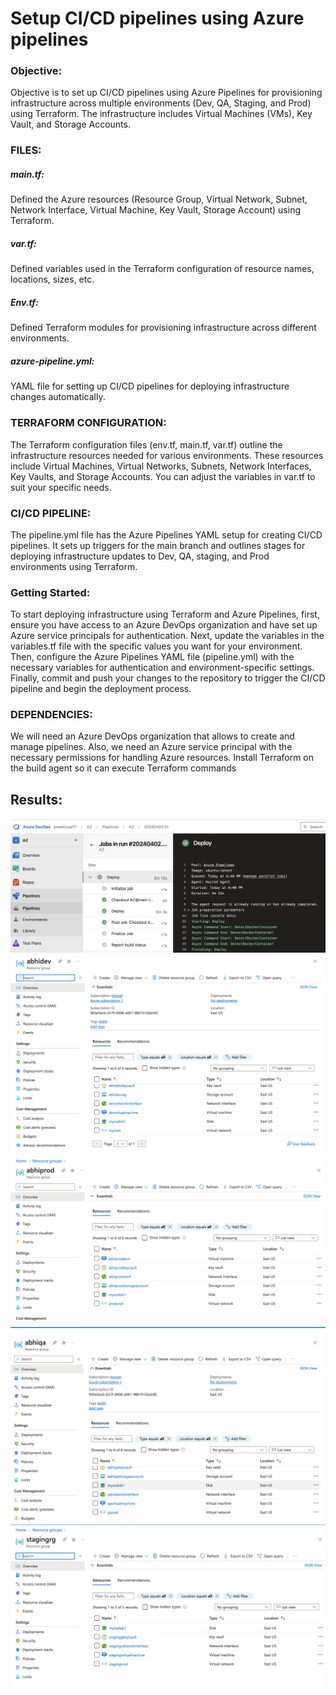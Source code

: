 **<h1>Setup CI/CD pipelines using Azure pipelines</h1>**
**<h3>Objective:</h3>**
Objective is to set up CI/CD pipelines using Azure Pipelines for provisioning infrastructure across multiple environments (Dev, QA, Staging, and Prod) using Terraform. The infrastructure includes Virtual Machines (VMs), Key Vault, and Storage Accounts.

**<h3>FILES:</h3>**
**<h5>main.tf:</h5>** 
Defined the Azure resources (Resource Group, Virtual Network, Subnet, Network Interface, Virtual Machine, Key Vault, Storage Account) using Terraform.
**<h5>var.tf:</h5>** 
Defined variables used in the Terraform configuration of resource names, locations, sizes, etc.
**<h5>Env.tf:</h5>**
Defined Terraform modules for provisioning infrastructure across different environments.
**<h5>azure-pipeline.yml:</h5>** 
YAML file for setting up CI/CD pipelines for deploying infrastructure changes automatically.
**<h3>TERRAFORM CONFIGURATION:</h3>**
The Terraform configuration files (env.tf, main.tf, var.tf) outline the infrastructure resources needed for various environments. These resources include Virtual Machines, Virtual Networks, Subnets, Network Interfaces, Key Vaults, and Storage Accounts. You can adjust the variables in var.tf to suit your specific needs.

**<h3>CI/CD PIPELINE:</h3>**
The pipeline.yml file has the Azure Pipelines YAML setup for creating CI/CD pipelines. It sets up triggers for the main branch and outlines stages for deploying infrastructure updates to Dev, QA, staging, and Prod environments using Terraform.

**<h3>Getting Started:</h3>**
To start deploying infrastructure using Terraform and Azure Pipelines, first, ensure you have access to an Azure DevOps organization and have set up Azure service principals for authentication. Next, update the variables in the variables.tf file with the specific values you want for your environment. Then, configure the Azure Pipelines YAML file (pipeline.yml) with the necessary variables for authentication and environment-specific settings. Finally, commit and push your changes to the repository to trigger the CI/CD pipeline and begin the deployment process.
**<h3>DEPENDENCIES:</h3>**
We will need an Azure DevOps organization that allows to create and manage pipelines. Also, we need an Azure service principal with the necessary permissions for handling Azure resources. Install Terraform on the build agent so it can execute Terraform commands
**<h2>Results:</h2>**
![Example Image](Deployed.png)
![Example Image](dev.png)
![Example Image](prod.png)
![Example Image](qa.png)
![Example Image](staging.png)


